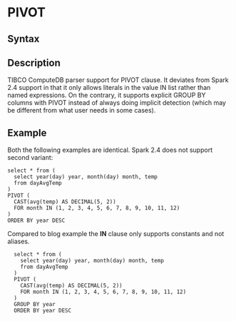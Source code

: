 # PIVOT

## Syntax
## Description 

TIBCO ComputeDB parser support for PIVOT clause. It deviates from Spark 2.4 support in that it
only allows literals in the value IN list rather than named expressions. On the contrary, it supports
explicit GROUP BY columns with PIVOT instead of always doing implicit detection (which may
be different from what user needs in some cases).

## Example

Both the following examples are identical. Spark 2.4 does not support second variant:

  ```
select * from (
    select year(day) year, month(day) month, temp
    from dayAvgTemp
  )
  PIVOT (
    CAST(avg(temp) AS DECIMAL(5, 2))
    FOR month IN (1, 2, 3, 4, 5, 6, 7, 8, 9, 10, 11, 12)
  )
  ORDER BY year DESC
```

Compared to blog example the **IN** clause only supports constants and not aliases.

```
  select * from (
    select year(day) year, month(day) month, temp
    from dayAvgTemp
  )
  PIVOT (
    CAST(avg(temp) AS DECIMAL(5, 2))
    FOR month IN (1, 2, 3, 4, 5, 6, 7, 8, 9, 10, 11, 12)
  )
  GROUP BY year
  ORDER BY year DESC

```
